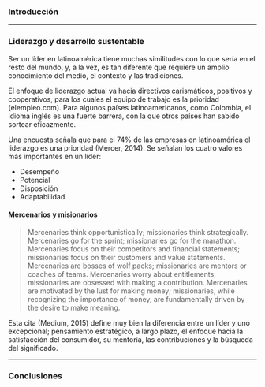 ### Introducción

---

### Liderazgo y desarrollo sustentable

Ser un líder en latinoamérica tiene muchas similitudes con lo que sería en el resto del mundo, y, a la vez, es tan diferente que requiere un amplio conocimiento del medio, el contexto y las tradiciones.

El enfoque de liderazgo actual va hacia directivos carismáticos, positivos y cooperativos, para los cuales el equipo de trabajo es la prioridad (elempleo.com). Para algunos países latinoamericanos, como Colombia, el idioma inglés es una fuerte barrera, con la que otros países han sabido sortear eficazmente.

Una encuesta señala que para el 74% de las empresas en latinoamérica el liderazgo es una prioridad (Mercer, 2014). Se señalan los cuatro valores más importantes en un líder:

- Desempeño
- Potencial
- Disposición
- Adaptabilidad

#### Mercenarios y misionarios

>  Mercenaries think opportunistically; missionaries think strategically. Mercenaries go for the sprint; missionaries go for the marathon. Mercenaries focus on their competitors and financial statements; missionaries focus on their customers and value statements. Mercenaries are bosses of wolf packs; missionaries are mentors or coaches of teams. Mercenaries worry about entitlements; missionaries are obsessed with making a contribution. Mercenaries are motivated by the lust for making money; missionaries, while recognizing the importance of money, are fundamentally driven by the desire to make meaning.

Esta cita (Medium, 2015) define muy bien la diferencia entre un líder y uno excepcional; pensamiento estratégico, a largo plazo, el enfoque hacia la satisfacción del consumidor, su mentoría, las contribuciones y la búsqueda del significado.

---

### Conclusiones

